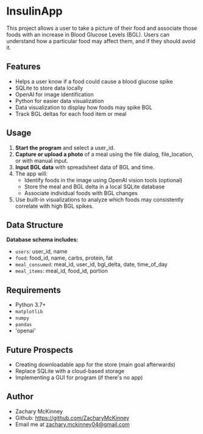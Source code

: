 # InsulinApp

This project allows a user to take a picture of their food and associate those foods with an increase in Blood Glucose Levels (BGL). 
Users can understand how a particular food may affect them, and if they should avoid it.

## Features
- Helps a user know if a food could cause a blood glucose spike
- SQLite to store data locally
- OpenAI for image identification
- Python for easier data visualization
- Data visualization to display how foods may spike BGL
- Track BGL deltas for each food item or meal

## Usage
1. **Start the program** and select a user_id.
2. **Capture or upload a photo** of a meal using the file dialog, file_location, or with manual input.
3. **Input BGL data** with spreadsheet data of BGL and time.
4. The app will:
   - Identify foods in the image using OpenAI vision tools (optional)
   - Store the meal and BGL delta in a local SQLite database
   - Associate individual foods with BGL changes
5. Use built-in visualizations to analyze which foods may consistently correlate with high BGL spikes.


## Data Structure

**Database schema includes:**
- `users`: user_id, name
- `food`: food_id, name, carbs, protein, fat
- `meal_consumed`: meal_id, user_id, bgl_delta, date, time_of_day
- `meal_items`: meal_id, food_id, portion

## Requirements
- Python 3.7+
- `matplotlib`
- `numpy`
- `pandas`
- 'openai'

## Future Prospects
- Creating downloadable app for the store (main goal afterwards)
- Replace SQLite with a cloud-based storage
- Implementing a GUI for program (if there's no app)

## Author
- Zachary McKinney
- Github: https://github.com/ZacharyMcKinney
- Email me at zachary.mckinney04@gmail.com

